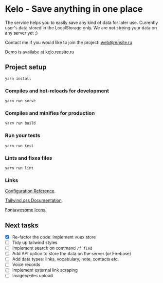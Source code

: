 # Kelo - Save anything in one place

The service helps you to easily save any kind of data for later use. Currently user's data stored in the LocalStorage only. We are not stroing your data on any server yet ;)

Contact me if you would like to join the project: web@rensite.ru

Demo is availabe at [kelo.rensite.ru](https://kelo.rensite.ru)

## Project setup
```
yarn install
```

### Compiles and hot-reloads for development
```
yarn run serve
```

### Compiles and minifies for production
```
yarn run build
```

### Run your tests
```
yarn run test
```

### Lints and fixes files
```
yarn run lint
```

### Links

[Configuration Reference](https://cli.vuejs.org/config/).

[Tailwind.css Documentation](https://tailwindcss.com/docs/).

[Fontawesome Icons](https://fontawesome.com/icons/).


## Next tasks

- [x] Re-factor the code: implement vuex store
- [ ] Tidy up tailwind styles
- [ ] Implement search on command `/f find` 
- [ ] Add API option to store the data on the server (or Firebase)
- [ ] Add data types: links, vocabulary, note, contacts etc.
- [ ] Voice records
- [ ] Implement external link scraping
- [ ] Images/Files upload
